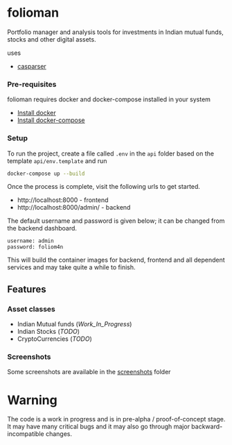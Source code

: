 # folioman

Portfolio manager and analysis tools for investments in Indian mutual funds, stocks and other digital assets.

uses 
- [casparser](https://github.com/codereverser/casparser)

### Pre-requisites

folioman requires docker and docker-compose installed in your system
- [Install docker](https://docs.docker.com/get-docker/)
- [Install docker-compose](https://docs.docker.com/compose/install/)

### Setup
To run the project, create a file called `.env` in the `api` folder based on the 
template `api/env.template` and run

```bash
docker-compose up --build
```

Once the process is complete, visit the following urls to get started.

- http://localhost:8000 - frontend
- http://localhost:8000/admin/ - backend

The default username and password is given below; it can be changed from the backend dashboard. 
```
username: admin
password: foliom4n
```



This will build the container images for backend, frontend and all dependent services
and may take quite a while to finish. 

## Features

### Asset classes
- Indian Mutual funds (_Work_In_Progress_)
- Indian Stocks (_TODO_)
- CryptoCurrencies (_TODO_)

### Screenshots
Some screenshots are available in the [screenshots](screenshots) folder


# Warning
The code is a work in progress and is in pre-alpha / proof-of-concept stage. 
It may have many critical bugs and it may also go through major 
backward-incompatible changes.